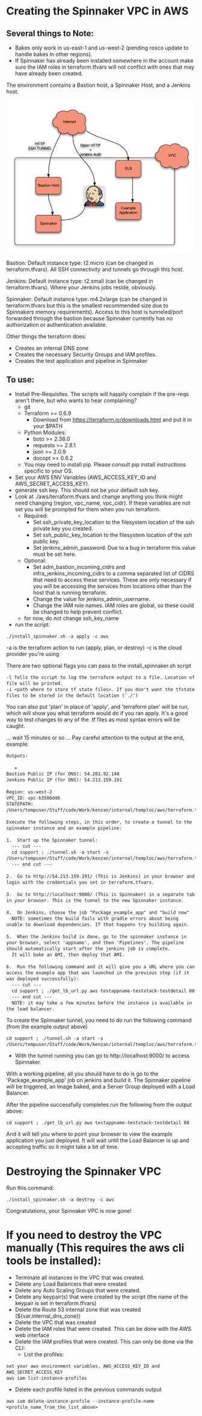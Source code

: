# Creating the Spinnaker VPC in AWS

## Several things to Note:
* Bakes only work in us-east-1 and us-west-2 (pending rosco update to handle bakes in other regions).
* If Spinnaker has already been installed somewhere in the account make sure the IAM roles in terraform.tfvars will not conflict with ones that may have already been created.

The environment contains a Bastion host, a Spinnaker Host, and a Jenkins host.

![Diagram](diagram.png)

Bastion: Default instance type: t2.micro (can be changed in terraform.tfvars). All SSH connectivity and tunnels go through this host.

Jenkins: Default instance type: t2.small (can be changed in terraform.tfvars). Where your Jenkins jobs reside, obviously.

Spinnaker: Default instance type: m4.2xlarge (can be changed in terraform.tfvars but this is the smallest recommended size due to Spinnakers memory requirements). Access to this host is tunneled/port forwarded through the bastion because Spinnaker currently has no authorization or authentication available.

Other things the terraform does:
* Creates an internal DNS zone
* Creates the necessary Security Groups and IAM profiles.
* Creates the test application and pipeline in Spinnaker

## To use:
* Install Pre-Requisites. The scripts will happily complain if the pre-reqs aren't there, but who wants to hear complaining?
  * git
  * Terraform >= 0.6.9 
    * Download from https://terraform.io/downloads.html and put it in your $PATH
  * Python Modules:
    * boto >= 2.38.0
    * requests >= 2.8.1
    * json >= 2.0.9
    * docopt >= 0.6.2
  * You may need to install pip. Please consult pip install instructions specific to your OS.
* Set your AWS ENV Variables (AWS_ACCESS_KEY_ID and AWS_SECRET_ACCESS_KEY).
* generate ssh key. This should not be your default ssh key.
* Look at ./aws/terraform.tfvars and change anything you think might need changing (region, vpc_name, vpc_cidr). If these variables are not set you will be prompted for them when you run terraform.
  * Required:
    * Set ssh_private_key_location to the filesystem location of the ssh private key you created.
    * Set ssh_public_key_location to the filesystem location of the ssh public key.
    * Set jenkins_admin_password. Due to a bug in terraform this value must be set here.
  * Optional:
    * Set adm_bastion_incoming_cidrs and infra_jenkins_incoming_cidrs to a comma separated list of CIDRS that need to access these services. These are only necessary if you will be accessing the services from locations other than the host that is running terraform.
    * Change the value for jenkins_admin_username.
    * Change the IAM role names. IAM roles are global, so these could be changed to help prevent conflict.
  * for now, do not change ssh_key_name
* run the script:
```
./install_spinnaker.sh -a apply -c aws
```
-a is the terraform action to run (apply, plan, or destroy)
-c is the cloud provider you're using

There are two optional flags you can pass to the install_spinnaker.sh script
```
-l Tells the script to log the terraform output to a file. Location of file will be printed.
-i <path where to store tf state files>. If you don't want the tfstate files to be stored in the default location ('./')
```

You can also put 'plan' in place of 'apply', and 'terraform plan' will be run, which will show you what terraform would do if you ran apply. It's a good way to test changes to any of the .tf files as most syntax errors will be caught.

... wait 15 minutes or so ...
Pay careful attention to the output at the end, example:
```
Outputs:

   =
Bastion Public IP (for DNS): 54.201.92.140
Jenkins Public IP (for DNS): 54.213.159.191

Region: us-west-2
VPC_ID: vpc-b3506dd6
STATEPATH: /Users/tempuser/Stuff/code/Work/kenzan/internal/temploc/aws/terraform.tfstate

Execute the following steps, in this order, to create a tunnel to the spinnaker instance and an example pipeline:

1.  Start up the Spinnaker tunnel:
  --- cut ---
  cd support ; ./tunnel.sh -a start -s /Users/tempuser/Stuff/code/Work/kenzan/internal/temploc/aws/terraform.tfstate
  --- end cut ---

2.  Go to http://54.213.159.191/ (This is Jenkins) in your browser and login with the credentials you set in terraform.tfvars.

3.  Go to http://localhost:9000/ (This is Spinnaker) in a separate tab in your browser. This is the tunnel to the new Spinnaker instance.

4.  On Jenkins, choose the job "Package_example_app" and "build now"
  NOTE: sometimes the build fails with gradle errors about being unable to download dependencies. If that happens try building again.

5.  When the Jenkins build is done, go to the spinnaker instance in your browser, select 'appname', and then 'Pipelines'. The pipeline should automatically start after the jenkins job is complete.
  It will bake an AMI, then deploy that AMI.

6.  Run the following command and it will give you a URL where you can access the example app that was launched in the previous step (if it was deployed successfully):
  --- cut ---
  cd support ; ./get_lb_url.py aws testappname-teststack-testdetail 80
  --- end cut ---
  NOTE: it may take a few minutes before the instance is available in the load balancer.
```

To create the Spinnaker tunnel, you need to do run the following command (from the example output above)
```
cd support ; ./tunnel.sh -a start -s /Users/tempuser/Stuff/code/Work/kenzan/internal/temploc/aws/terraform.tfstate
```

* With the tunnel running you can go to http://localhost:9000/ to access Spinnaker.

With a working pipeline, all you should have to do is go to the 'Package_example_app' job on jenkins and build it. The Spinnaker pipeline will be triggered, an Image baked, and a Server Group deployed with a Load Balancer.

After the pipeline successfully completes run the following from the output above:
```
cd support ; ./get_lb_url.py aws testappname-teststack-testdetail 80
```
And it will tell you where to point your browser to view the example application you just deployed. It will wait until the Load Balancer is up and accepting traffic so it might take a bit of time.

# Destroying the Spinnaker VPC
Run this command:
```
./install_spinnaker.sh -a destroy -c aws
```
Congratulations, your Spinnaker VPC is now gone!

# If you need to destroy the VPC manually (This requires the aws cli tools be installed):
* Terminate all instances in the VPC that was created.
* Delete any Load Balancers that were created
* Delete any Auto Scaling Groups that were created.
* Delete any keypair(s) that were created by the script (the name of the keypair is set in terraform.tfvars)
* Delete the Route 53 internal zone that was created (${var.internal_dns_zone})
* Delete the VPC that was created
* Delete the IAM roles that were created. This can be done with the AWS web interface
* Delete the IAM profiles that were created. This can only be done via the CLI:
  * List the profiles:
```
set your aws environment variables, AWS_ACCESS_KEY_ID and AWS_SECRET_ACCESS_KEY
aws iam list-instance-profiles
```
  * Delete each profile listed in the previous commands output
```
aws iam delete-instance-profile --instance-profile-name <profile_name_from_the_list_above>
```
